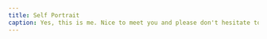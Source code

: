 ```yaml
---
title: Self Portrait
caption: Yes, this is me. Nice to meet you and please don't hesitate to get in touch for some beautiful photos ^_^
---
```

